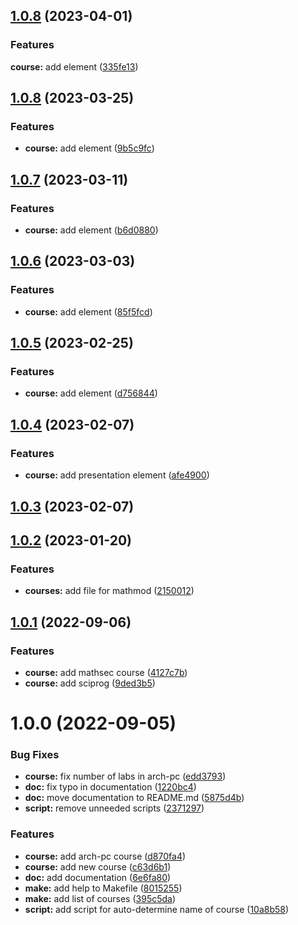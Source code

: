 ## [1.0.8](https://github.com/AnnaZhiv/mathmod/compare/v7...v8) (2023-04-01)

### Features

**course:** add  element ([335fe13](https://github.com/AnnaZhiv/mathmod/commit/335fe13195dc9e2c633cba6ec182cc0d7054a22a))

## [1.0.8](https://github.com/AnnaZhiv/mathmod/compare/v5...v7) (2023-03-25)

### Features

* **course:** add  element ([9b5c9fc](https://github.com/AnnaZhiv/mathmod/commit/9b5c9fcadb695dca2ca1235e4586679b6f0862ba))

## [1.0.7](https://github.com/AnnaZhiv/mathmod/compare/v4...v5) (2023-03-11)

### Features

* **course:** add  element ([b6d0880](https://github.com/AnnaZhiv/mathmod/commit/b6d0880aff647a9935f981a4989dda58e6ac3d12))

## [1.0.6](https://github.com/AnnaZhiv/mathmod/compare/v3...v4) (2023-03-03)

### Features

* **course:** add  element ([85f5fcd](https://github.com/AnnaZhiv/mathmod/commit/85f5fcdb0615def3566c295201d497913437c3b3))



## [1.0.5](https://github.com/AnnaZhiv/mathmod/compare/v3...v3.1) (2023-02-25)


### Features

* **course:** add element ([d756844](https://github.com/AnnaZhiv/mathmod/commit/d756844b23285e5e54b6f96c12cb4b223bdd9a76))

## [1.0.4](https://github.com/yamadharma/course-directory-student-template/compare/v1.0.3...v1.0.4) (2023-02-07)


### Features

* **course:** add presentation element ([afe4900](https://github.com/yamadharma/course-directory-student-template/commit/afe49009b2f1ca47385f3020048617a0570ed196))



## [1.0.3](https://github.com/yamadharma/course-directory-student-template/compare/v1.0.2...v1.0.3) (2023-02-07)



## [1.0.2](https://github.com/yamadharma/course-directory-student-template/compare/v1.0.1...v1.0.2) (2023-01-20)


### Features

* **courses:** add file for mathmod ([2150012](https://github.com/yamadharma/course-directory-student-template/commit/2150012e885375b09edc64d4c709bfb8bc6edacc))



## [1.0.1](https://github.com/yamadharma/course-directory-student-template/compare/v1.0.0...v1.0.1) (2022-09-06)


### Features

* **course:** add mathsec course ([4127c7b](https://github.com/yamadharma/course-directory-student-template/commit/4127c7b10f6784e6d3e54effa3b1e57b4808dfe6))
* **course:** add sciprog ([9ded3b5](https://github.com/yamadharma/course-directory-student-template/commit/9ded3b53f48275c394b3c6bdb465013e83d88def))



# 1.0.0 (2022-09-05)


### Bug Fixes

* **course:** fix number of labs in arch-pc ([edd3793](https://github.com/yamadharma/course-directory-student-template/commit/edd379372c071c796cf84c38cdd7fe996afd0cdb))
* **doc:** fix typo in documentation ([1220bc4](https://github.com/yamadharma/course-directory-student-template/commit/1220bc4a802e558e2a18036b43e39ca131ee644c))
* **doc:** move documentation to README.md ([5875d4b](https://github.com/yamadharma/course-directory-student-template/commit/5875d4bc52646e868974ec518a96fe18c0235b40))
* **script:** remove unneeded scripts ([2371297](https://github.com/yamadharma/course-directory-student-template/commit/23712978562979560713861201f50c82e447e042))


### Features

* **course:** add arch-pc course ([d870fa4](https://github.com/yamadharma/course-directory-student-template/commit/d870fa48c7955d3a068e14bb096c5530c9c48ee1))
* **course:** add new course ([c63d6b1](https://github.com/yamadharma/course-directory-student-template/commit/c63d6b162ed4df91d96bd9a9ea5ee014bdd42f73))
* **doc:** add documentation ([6e6fa80](https://github.com/yamadharma/course-directory-student-template/commit/6e6fa80ecf9a7a2fa1dbd3e45cdf28dc07a1a1f8))
* **make:** add help to Makefile ([8015255](https://github.com/yamadharma/course-directory-student-template/commit/8015255d434b2a4735f0ea406ef99be4d68f8b6f))
* **make:** add list of courses ([395c5da](https://github.com/yamadharma/course-directory-student-template/commit/395c5da4de44d792ee5ceb45f255004a0e0f7e30))
* **script:** add script for auto-determine name of course ([10a8b58](https://github.com/yamadharma/course-directory-student-template/commit/10a8b58ccf830930dc6daf15d664582ce87913e3))




